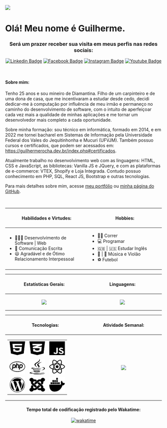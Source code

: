 ![](https://komarev.com/ghpvc/?username=guilhermeDTNA&color=blueviolet&style=plastic&label=Número+de+Visualizações:)

# Olá! Meu nome é Guilherme.

<h3 align="center">Será um prazer receber sua visita em meus perfis nas redes sociais:</h3>
<div align="center">
	
[![Linkedin Badge](https://img.shields.io/badge/-LinkedIn-blue?style=flat-square&logo=Linkedin&logoColor=white&link=https://www.linkedin.com/in/guilherme-rocha-leite/)](https://www.linkedin.com/in/guilherme-rocha-leite/)  [![Facebook Badge](https://img.shields.io/badge/Facebook-1877F2?style=flat-square&logo=facebook&logoColor=white&link=https://www.facebook.com/guilherme.rochaleite.9/)](https://www.facebook.com/guilherme.rochaleite.9/)  [![Instagram Badge](https://img.shields.io/badge/Instagram-E4405F?style=flat-square&logo=instagram&logoColor=white&link=https://www.instagram.com/guilherme.dtna/)](https://www.instagram.com/guilherme.dtna/)  [![Youtube Badge](https://img.shields.io/badge/-YouTube-ff0000?style=flat-square&labelColor=ff0000&logo=youtube&logoColor=white&link=https://www.youtube.com/channel/UC28bAjWwKIosH8iZDhT1YEw)](https://www.youtube.com/channel/UC28bAjWwKIosH8iZDhT1YEw) 
	
</div>
<br />
<h4>
	Sobre mim:
</h4>

<p>
Tenho 25 anos e sou mineiro de Diamantina. Filho de um carpinteiro e de uma dona de casa, que me incentivaram a estudar desde cedo, decidi dedicar-me à computação por influência de meu irmão e permaneço no caminho do desenvolvimento de software, com o intuito de aperfeiçoar cada vez mais a qualidade de minhas aplicações e me tornar um desenvolvedor mais completo a cada oportunidade.
</p>

<p>Sobre minha formação: sou técnico em informática, formado em 2014, e em 2022 me tornei bacharel em Sistemas de Informação pela Universidade Federal dos Vales do Jequitinhonha e Mucuri (UFVJM). Também possuo cursos e certificados, que podem ser acessados em: <a href="https://guilhermerocha.dev.br/index.php#certificados">https://guilhermerocha.dev.br/index.php#certificados</a>.</p>

<p>Atualmente trabalho no desenvolvimento web com as linguagens: HTML, CSS e JavaScript, as bibliotecas: Vanilla JS e JQuery, e com as plataformas de e-commerce: VTEX, Shopify e Loja Integrada. Contudo possuo conhecimento em PHP, SQL, React JS, Bootstrap e outras tecnologias.</p>

<p>Para mais detalhes sobre mim, acesse <a href="https://guilhermerocha.dev.br/">meu portfólio</a> ou <a href="https://guilhermedtna.github.io/">minha página do GitHub</a>.</p>

<br />

<div align="center">
	<table>
	    <thead>
            <tr>
                <th width=250>
                    <h4>
                        Habilidades e Virtudes:
                    </h4>
                </th>
                <th width=250>
                    <h4>
                        Hobbies:
                    </h4>
                </th>
            </tr>
	    </thead>
	    <tbody>
            <tr>
                <td width=450>
                    <ul>
                        <li>👨🏻‍💻 Desenvolvimento de Software | Web</li>
                        <li>📝 Comunicação Escrita</li>
                        <li>😃 Agradável e de Ótimo Relacionamento Interpessoal</li>
                    </ul>
                </td>
                <td width=450>
                    <ul>
                        <li>🏃‍♂️ Correr</li>
                        <li>💻 Programar</li>
                        <li>🇬🇧 | 🇺🇸 Estudar Inglês</li>
                        <li>🎵 | 🎸 Música e Violão</li>
                        <li>⚽ Futebol</li>
                    </ul>
                </td>
            </tr>
	    </tbody>
	</table>
</div>

<div align="center">
	<table>
        <thead>
            <th>
                <h4>Estatísticas Gerais:</h4>
            </th>
            <th>
                <h4>Linguagens:</h4>
            </th>
        </thead>
        <tbody>
            <tr>
                <td width=450>
                    <p align="center">
                        <a href="#">
                            <img
                            align="center"
                            height="165"
                            src="https://github-readme-stats-sigma-five.vercel.app/api?username=guilhermeDTNA&count_private=true&show_icons=true&theme=highcontrast&border_radius=5%&locale=pt-br"
                            />
                        </a>
                    </p>
                </td>
                <td width=450>
                    <p align="center">
                        <a href="#">
                            <img
                            align="center"
                            height="100%"
                            src="https://github-readme-stats-sigma-five.vercel.app/api/top-langs/?username=guilhermeDTNA&border_radius=5%&layout=compact&locale=pt-br"
                            />
                        </a>
                    </p>
                </td>
            </tr>
        </tbody>
    </table>
</div>

<div align="center">
    <table width=100vw>
        <thead>
            <tr>
                <th>
                    <h4>Tecnologias:</h4>
                </th>
                <th>
                    <h4>Atividade Semanal:</h4>
                </th>
            </tr>
        <thead>
        <tbody>
            <tr>
                <td width=450>
                    <p align="center">
                        <table align="center">
                            <tbody>
                                <tr>
                                    <td><img src="html5-brands.svg" width="50" height="50" title="HTML5"></td>
                                    <td><img src="css3-alt-brands.svg" width="50" height="50" title="CSS3"></td>
                                    <td><img src="js-brands.svg" width="50" height="50" title="JavaScript"></td>
                                </tr>
                                <tr>
                                    <td><img src="php-brands.svg" width="50" height="50" title="PHP"></td>
                                    <td><img src="java-brands.svg" width="50" height="50" title="Java"></td>
                                    <td><img src="react-brands.svg" width="50" height="50" title="ReactJS e React Native"></td>
                                </tr>
                                <tr>
                                    <td><img src="wordpress-brands.svg" width="50" height="50" title="WordPress"></td>
                                    <td><img src="joomla-brands.svg" width="50" height="50" title="Joomla"></td>
                                    <td><img src="docker-brands.svg" width="50" height="50" title="Docker"></td>
                                </tr>
                            </tbody>
                        </table>
                    </p>
                </td>
                <td width=450>
                    <p align="center">
                        <a href="https://wakatime.com/@guilhermeDTNA" target="_blank" title="Acessar meu perfil no Wakatime">
                            <img
                            align="center"
                            height="196"
                            src="https://github-readme-stats.vercel.app/api/wakatime?username=guilhermeDTNA&border_radius=5%&v=2"
                            />
                        </a>
                    </p>
                </td>
            </tr>
        </tbody>
    </table>
</div>


<div align="center">
<h4>Tempo total de codificação registrado pelo Wakatime:</h4>
	
[![wakatime](https://wakatime.com/badge/user/e00141c8-da3e-4eba-9de1-ea951a69afcf.svg)](https://wakatime.com/@e00141c8-da3e-4eba-9de1-ea951a69afcf)
</div>
